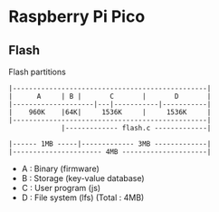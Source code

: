 # Raspberry Pi Pico

## Flash

Flash partitions

```
|------------------------------------------------|
|      A     | B |       C       |       D       |
|--------------------|---|-----------|-----------|
|    960K    |64K|     1536K     |     1536K     |
|------------------------------------------------|
             |------------- flash.c -------------|

|------ 1MB -----|------------- 3MB -------------|
|---------------------- 4MB ---------------------|
```

- A : Binary (firmware)
- B : Storage (key-value database)
- C : User program (js)
- D : File system (lfs)
  (Total : 4MB)
